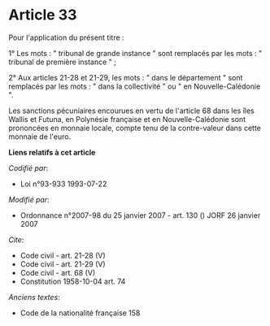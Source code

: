# Article 33

Pour l'application du présent titre : 

1° Les mots : " tribunal de grande instance " sont remplacés par les mots : " tribunal de première instance " ; 

2° Aux articles 21-28 et 21-29, les mots : " dans le département " sont remplacés par les mots : " dans la collectivité " ou
" en Nouvelle-Calédonie ". 

Les sanctions pécuniaires encourues en vertu de l'article 68 dans les îles Wallis et Futuna, en Polynésie française et en
Nouvelle-Calédonie sont prononcées en monnaie locale, compte tenu de la contre-valeur dans cette monnaie de l'euro.

**Liens relatifs à cet article**

_Codifié par_:

  - Loi n°93-933 1993-07-22

_Modifié par_:

  - Ordonnance n°2007-98 du 25 janvier 2007 - art. 130 () JORF 26 janvier 2007

_Cite_:

  - Code civil - art. 21-28 (V)
  - Code civil - art. 21-29 (V)
  - Code civil - art. 68 (V)
  - Constitution 1958-10-04 art. 74

_Anciens textes_:

  - Code de la nationalité française 158
